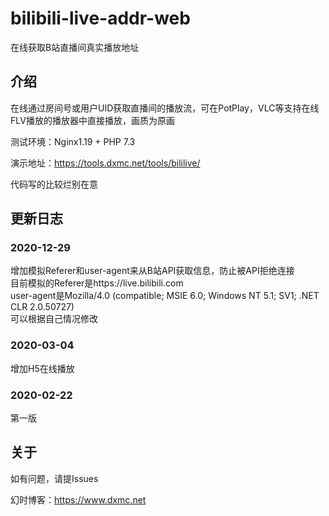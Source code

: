 # bilibili-live-addr-web
在线获取B站直播间真实播放地址

## 介绍

在线通过房间号或用户UID获取直播间的播放流，可在PotPlay，VLC等支持在线FLV播放的播放器中直接播放，画质为原画

测试环境：Nginx1.19 + PHP 7.3

演示地址：https://tools.dxmc.net/tools/bililive/

代码写的比较烂别在意

## 更新日志

### 2020-12-29

增加模拟Referer和user-agent来从B站API获取信息，防止被API拒绝连接  
目前模拟的Referer是https://live.bilibili.com  
user-agent是Mozilla/4.0 (compatible; MSIE 6.0; Windows NT 5.1; SV1; .NET CLR 2.0.50727)  
可以根据自己情况修改  

### 2020-03-04

增加H5在线播放

### 2020-02-22

第一版

## 关于

如有问题，请提Issues

幻时博客：https://www.dxmc.net
